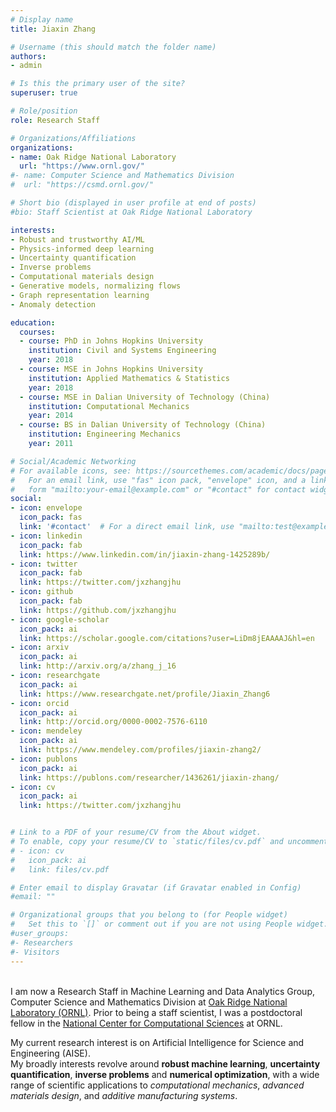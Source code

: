 ```yaml
---
# Display name
title: Jiaxin Zhang

# Username (this should match the folder name)
authors:
- admin

# Is this the primary user of the site?
superuser: true

# Role/position
role: Research Staff

# Organizations/Affiliations
organizations:
- name: Oak Ridge National Laboratory
  url: "https://www.ornl.gov/"
#- name: Computer Science and Mathematics Division
#  url: "https://csmd.ornl.gov/"

# Short bio (displayed in user profile at end of posts)
#bio: Staff Scientist at Oak Ridge National Laboratory

interests:
- Robust and trustworthy AI/ML
- Physics-informed deep learning
- Uncertainty quantification
- Inverse problems
- Computational materials design
- Generative models, normalizing flows
- Graph representation learning
- Anomaly detection

education:
  courses:
  - course: PhD in Johns Hopkins University
    institution: Civil and Systems Engineering
    year: 2018
  - course: MSE in Johns Hopkins University
    institution: Applied Mathematics & Statistics
    year: 2018
  - course: MSE in Dalian University of Technology (China)
    institution: Computational Mechanics
    year: 2014
  - course: BS in Dalian University of Technology (China)
    institution: Engineering Mechanics
    year: 2011

# Social/Academic Networking
# For available icons, see: https://sourcethemes.com/academic/docs/page-builder/#icons
#   For an email link, use "fas" icon pack, "envelope" icon, and a link in the
#   form "mailto:your-email@example.com" or "#contact" for contact widget.
social:
- icon: envelope
  icon_pack: fas
  link: '#contact'  # For a direct email link, use "mailto:test@example.org".
- icon: linkedin
  icon_pack: fab
  link: https://www.linkedin.com/in/jiaxin-zhang-1425289b/
- icon: twitter
  icon_pack: fab
  link: https://twitter.com/jxzhangjhu
- icon: github
  icon_pack: fab
  link: https://github.com/jxzhangjhu
- icon: google-scholar
  icon_pack: ai
  link: https://scholar.google.com/citations?user=LiDm8jEAAAAJ&hl=en
- icon: arxiv
  icon_pack: ai
  link: http://arxiv.org/a/zhang_j_16
- icon: researchgate
  icon_pack: ai
  link: https://www.researchgate.net/profile/Jiaxin_Zhang6
- icon: orcid
  icon_pack: ai
  link: http://orcid.org/0000-0002-7576-6110
- icon: mendeley
  icon_pack: ai
  link: https://www.mendeley.com/profiles/jiaxin-zhang2/
- icon: publons
  icon_pack: ai
  link: https://publons.com/researcher/1436261/jiaxin-zhang/
- icon: cv
  icon_pack: ai
  link: https://twitter.com/jxzhangjhu


# Link to a PDF of your resume/CV from the About widget.
# To enable, copy your resume/CV to `static/files/cv.pdf` and uncomment the lines below.
# - icon: cv
#   icon_pack: ai
#   link: files/cv.pdf

# Enter email to display Gravatar (if Gravatar enabled in Config)
#email: ""

# Organizational groups that you belong to (for People widget)
#   Set this to `[]` or comment out if you are not using People widget.
#user_groups:
#- Researchers
#- Visitors
---
```


\
I am now a Research Staff in Machine Learning and Data Analytics Group, Computer Science and Mathematics Division at [Oak Ridge National Laboratory (ORNL)](https://www.ornl.gov/). Prior to being a staff scientist, I was a postdoctoral fellow in the [National Center for Computational Sciences](https://www.olcf.ornl.gov/) at ORNL.

My current research interest is on Artificial Intelligence for Science and Engineering (AISE). \
My broadly interests revolve around **robust machine learning**, **uncertainty quantification**, **inverse problems** and **numerical optimization**, with a wide range of scientific applications to *computational mechanics*, *advanced materials design*, and *additive manufacturing systems*.

 <!-- My research strives to fulfill that improvement of analyzing and designing intelligent, autonomous and robust engineering systems, by developing a computationally efficient and unified framework that can offer valuable insight via machine learning and artificial intelligence. -->
